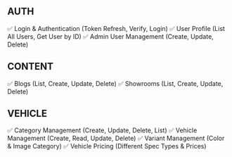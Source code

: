 AUTH
-------
✅ Login & Authentication (Token Refresh, Verify, Login)
✅ User Profile (List All Users, Get User by ID)
✅ Admin User Management (Create, Update, Delete)

CONTENT
---------
✅ Blogs (List, Create, Update, Delete)
✅ Showrooms (List, Create, Update, Delete)

VEHICLE
----------
✅ Category Management (Create, Update, Delete, List)
✅ Vehicle Management (Create, Read, Update, Delete)
✅ Variant Management (Color & Image Category)
✅ Vehicle Pricing (Different Spec Types & Prices)